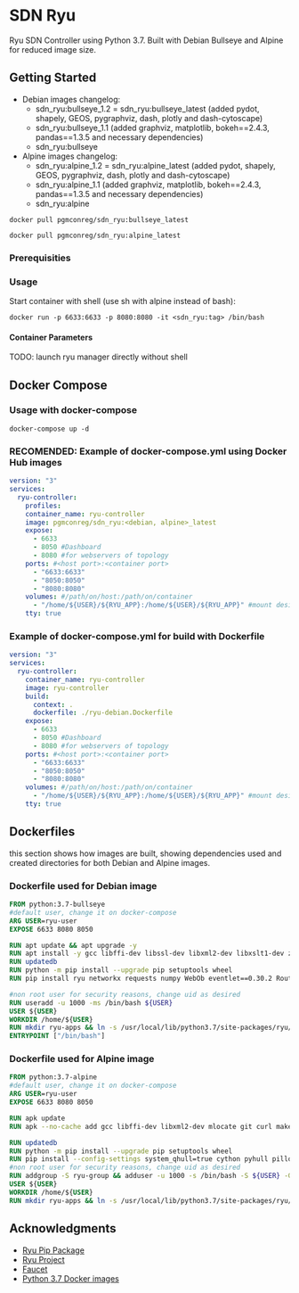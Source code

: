 # SDN Ryu

Ryu SDN Controller using Python 3.7. Built with Debian Bullseye and Alpine for reduced image size.


## Getting Started

- Debian images changelog:
  - sdn_ryu:bullseye_1.2 = sdn_ryu:bullseye_latest (added pydot, shapely, GEOS, pygraphviz, dash, plotly and dash-cytoscape)
  - sdn_ryu:bullseye_1.1 (added graphviz, matplotlib, bokeh==2.4.3, pandas==1.3.5 and necessary dependencies)
  - sdn_ryu:bullseye
- Alpine images changelog:
  - sdn_ryu:alpine_1.2 = sdn_ryu:alpine_latest (added pydot, shapely, GEOS, pygraphviz, dash, plotly and dash-cytoscape)
  - sdn_ryu:alpine_1.1 (added graphviz, matplotlib, bokeh==2.4.3, pandas==1.3.5 and necessary dependencies)
  - sdn_ryu:alpine

```shell
docker pull pgmconreg/sdn_ryu:bullseye_latest
```
```shell
docker pull pgmconreg/sdn_ryu:alpine_latest
```

### Prerequisities


### Usage
Start container with shell (use sh with alpine instead of bash):
```shell
docker run -p 6633:6633 -p 8080:8080 -it <sdn_ryu:tag> /bin/bash
```

#### Container Parameters

TODO: launch ryu manager directly without shell



## Docker Compose
### Usage with docker-compose
```shell
docker-compose up -d 
```
### RECOMENDED: Example of docker-compose.yml using Docker Hub images
```yml
version: "3"
services:
  ryu-controller:
    profiles:
    container_name: ryu-controller
    image: pgmconreg/sdn_ryu:<debian, alpine>_latest
    expose:
      - 6633
      - 8050 #Dashboard
      - 8080 #for webservers of topology
    ports: #<host port>:<container port>
      - "6633:6633"
      - "8050:8050"
      - "8080:8080"
    volumes: #/path/on/host:/path/on/container
      - "/home/${USER}/${RYU_APP}:/home/${USER}/${RYU_APP}" #mount desired directory into container. ${USER} references local host user, not containers user
    tty: true
```

### Example of docker-compose.yml for build with Dockerfile

```yml
version: "3"
services:
  ryu-controller:
    container_name: ryu-controller
    image: ryu-controller
    build:
      context: .
      dockerfile: ./ryu-debian.Dockerfile
    expose:
      - 6633
      - 8050 #Dashboard
      - 8080 #for webservers of topology
    ports: #<host port>:<container port>
      - "6633:6633"
      - "8050:8050"
      - "8080:8080"
    volumes: #/path/on/host:/path/on/container
      - "/home/${USER}/${RYU_APP}:/home/${USER}/${RYU_APP}" #mount desired directory into container. ${USER} references local host user, not containers user
    tty: true

  ```

## Dockerfiles
this section shows how images are built, showing dependencies used and created directories for both Debian and Alpine images.
  ### Dockerfile used for Debian image
  ```dockerfile
  FROM python:3.7-bullseye
  #default user, change it on docker-compose
  ARG USER=ryu-user
  EXPOSE 6633 8080 8050

  RUN apt update && apt upgrade -y
  RUN apt install -y gcc libffi-dev libssl-dev libxml2-dev libxslt1-dev zlib1g-dev mlocate git curl make libpng-dev libjpeg-dev libgeos-dev graphviz graphviz-dev net-tools
  RUN updatedb
  RUN python -m pip install --upgrade pip setuptools wheel
  RUN pip install ryu networkx requests numpy WebOb eventlet==0.30.2 Routes six tinyrpc graphviz matplotlib bokeh==2.4.3 pandas==1.3.5 pydot GEOS shapely pygraphviz dash plotly dash-cytoscape

  #non root user for security reasons, change uid as desired
  RUN useradd -u 1000 -ms /bin/bash ${USER} 
  USER ${USER}
  WORKDIR /home/${USER}
  RUN mkdir ryu-apps && ln -s /usr/local/lib/python3.7/site-packages/ryu/app ryu-apps
  ENTRYPOINT ["/bin/bash"]
  ```


  ### Dockerfile used for Alpine image
  ```dockerfile
  FROM python:3.7-alpine
  #default user, change it on docker-compose
  ARG USER=ryu-user
  EXPOSE 6633 8080 8050

  RUN apk update
  RUN apk --no-cache add gcc libffi-dev libxml2-dev mlocate git curl make musl-dev linux-headers g++ bzip2-dev libpng-dev libjpeg qhull-dev libxslt-dev libgcc openssl-dev jpeg-dev zlib-dev freetype-dev lcms2-dev openjpeg-dev tiff-dev tk-dev tcl-dev geos-dev graphviz graphviz-dev

  RUN updatedb
  RUN python -m pip install --upgrade pip setuptools wheel
  RUN pip install --config-settings system_qhull=true cython pyhull pillow ryu networkx requests numpy WebOb eventlet==0.30.2 Routes six tinyrpc graphviz matplotlib==3.3.4 bokeh==2.4.3 pandas==1.3.5 pydot GEOS shapely pygraphviz dash plotly dash-cytoscape
  #non root user for security reasons, change uid as desired
  RUN addgroup -S ryu-group && adduser -u 1000 -s /bin/bash -S ${USER} -G ryu-group 
  USER ${USER}
  WORKDIR /home/${USER}
  RUN mkdir ryu-apps && ln -s /usr/local/lib/python3.7/site-packages/ryu/app ryu-apps
  ```
<!---#### Environment Variables

* `VARIABLE_ONE` - A Description
* `ANOTHER_VAR` - More Description
* `YOU_GET_THE_IDEA` - And another

#### Volumes

* `/your/file/location` - File location

#### Useful File Locations

* `/some/special/script.sh` - List special scripts
  
* `/magic/dir` - And also directories

## Built With

* List the software v0.1.3
* And the version numbers v2.0.0
* That are in this container v0.3.2

## Find Us

* [GitHub](https://github.com/your/repository)
* [Quay.io](https://quay.io/repository/your/docker-repository)

## Contributing

Please read [CONTRIBUTING.md](CONTRIBUTING.md) for details on our code of conduct, and the process for submitting pull requests to us.

## Versioning

We use [SemVer](http://semver.org/) for versioning. For the versions available, see the 
[tags on this repository](https://github.com/your/repository/tags). 

## Authors

* **Billie Thompson** - *Initial work* - [PurpleBooth](https://github.com/PurpleBooth)

See also the list of [contributors](https://github.com/your/repository/contributors) who 
participated in this project.

## License

This project is licensed under the MIT License - see the [LICENSE.md](LICENSE.md) file for details.
--->
## Acknowledgments

<!---* People you want to thank
* If you took a bunch of code from somewhere list it here
--->
- [Ryu Pip Package](https://pypi.org/project/ryu/) 
- [Ryu Project](https://ryu-sdn.org/index.html) 
- [Faucet](https://github.com/faucetsdn/ryu)
- [Python 3.7 Docker images](https://hub.docker.com/_/python) 
